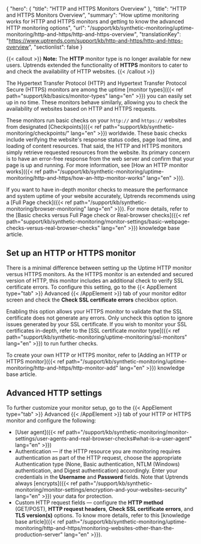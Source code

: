 {
  "hero": {
    "title": "HTTP and HTTPS Monitors Overview"
  },
  "title": "HTTP and HTTPS Monitors Overview",
  "summary": "How uptime monitoring works for HTTP and HTTPS monitors and getting to know the advanced HTTP monitoring options",
  "url": "/support/kb/synthetic-monitoring/uptime-monitoring/http-and-https/http-and-https-overview",
  "translationKey": "https://www.uptrends.com/support/kb/http-and-https/http-and-https-overview",
  "sectionlist": false
}

{{< callout >}} **Note:** The **HTTP** monitor type is no longer available for new users. Uptrends extended the functionality of **HTTPS** monitors to cater to and check the availability of HTTP websites. {{< /callout >}}

The Hypertext Transfer Protocol (HTTP) and Hypertext Transfer Protocol Secure (HTTPS) monitors are among the uptime [monitor types]({{< ref path="support/kb/basics/monitor-types" lang="en" >}}) you can easily set up in no time. These monitors behave similarly, allowing you to check the availability of websites based on HTTP and HTTPS requests.

These monitors run basic checks on your `http://` and `https://` websites from designated [Checkpoints]({{< ref path="support/kb/synthetic-monitoring/checkpoints/" lang="en" >}}) worldwide. These basic checks include verifying the website's response status codes, page load time, and loading of content resources. That said, the HTTP and HTTPS monitors simply retrieve requested resources from the website. Its primary concern is to have an error-free response from the web server and confirm that your page is up and running. For more information, see [How an HTTP monitor works]({{< ref path="/support/kb/synthetic-monitoring/uptime-monitoring/http-and-https/how-an-http-monitor-works" lang="en" >}}).

If you want to have in-depth monitor checks to measure the performance and system uptime of your website accurately, Uptrends recommends using a [Full Page check]({{< ref path="/support/kb/synthetic-monitoring/browser-monitoring" lang="en" >}}). For more details, refer to the [Basic checks versus Full Page check or Real-browser checks]({{< ref path="support/kb/synthetic-monitoring/monitor-settings/basic-webpage-checks-versus-real-browser-checks" lang="en" >}}) knowledge base article.

## Set up an HTTP or HTTPS monitor

There is a minimal difference between setting up the Uptime HTTP monitor versus HTTPS monitors. As the HTTPS monitor is an extended and secured version of HTTP, this monitor includes an additional check to verify SSL certificate errors. To configure this setting, go to the {{< AppElement type="tab" >}} Advanced {{< /AppElement >}} tab of your monitor editor screen and check the **Check SSL certificate errors** checkbox option.

Enabling this option allows your HTTPS monitor to validate that the SSL certificate does not generate any errors. Only uncheck this option to ignore issues generated by your SSL certificate. If you wish to monitor your SSL certificates in-depth, refer to the [SSL certificate monitor type]({{< ref path="support/kb/synthetic-monitoring/uptime-monitoring/ssl-monitors" lang="en" >}}) to run further checks.

To create your own HTTP or HTTPS monitor, refer to [Adding an HTTP or HTTPS monitor]({{< ref path="/support/kb/synthetic-monitoring/uptime-monitoring/http-and-https/http-monitor-add" lang="en" >}}) knowledge base article.

## Advanced HTTP settings

To further customize your monitor setup, go to the {{< AppElement type="tab" >}} Advanced {{< /AppElement >}} tab of your HTTP or HTTPS monitor and configure the following:

- [User agent]({{< ref path="/support/kb/synthetic-monitoring/monitor-settings/user-agents-and-real-browser-checks#what-is-a-user-agent" lang="en" >}}) 
- Authentication — if the HTTP resource you are monitoring requires authentication as part of the HTTP request, choose the appropriate Authentication type (None, Basic authentication, NTLM (Windows) authentication, and Digest authentication) accordingly. Enter your credentials in the **Username** and **Password** fields. Note that Uptrends always [encrypts]({{< ref path="/support/kb/synthetic-monitoring/monitor-settings/encryption-and-your-websites-security" lang="en" >}}) your data for protection.
- Custom HTTP request fields — configure the **HTTP method** (GET/POST), **HTTP request headers**, **Check SSL certificate errors**, and **TLS version(s)** options. To know more details, refer to this [knowledge base article]({{< ref path="/support/kb/synthetic-monitoring/uptime-monitoring/http-and-https/monitoring-websites-other-than-the-production-server" lang="en" >}}).
